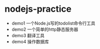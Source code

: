 # nodejs-practice

- demo1 一个Node.js写的todolist命令行工具
- demo2 一个简单的http静态服务器
- demo3 翻译工具
- demo4 操作数据库
